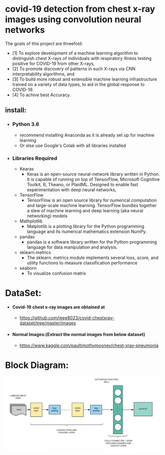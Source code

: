 # covid-19 detection from chest x-ray images using convolution neural networks



The goals of this project are threefold: 
- [1]               To explore development of a machine learning algorithm to distinguish chest X-rays of individuals with respiratory illness testing positive for COVID-19 from other X-rays,
- [2]               To promote discovery of patterns in such X-rays via CNN interpretability algorithms, and
- [3]               To build more robust and extensible machine learning infrastructure trained on a variety of data types, to aid in the global response to COVID-19.
- [4]               To achive best Accuracy.


## install:
* ### Python 3.6
    * recommend installing Anaconda as it is already set up for machine learning
    * Or else use Google's Colab with all libraries installed
* ### Libraries Required
    *  Kearas 
        * Keras is an open-source neural-network library written in Python. It is capable of running on top of TensorFlow, Microsoft Cognitive Toolkit, R, Theano, or PlaidML. Designed to enable fast experimentation with deep neural networks,   
    *  TensorFlow
        * TensorFlow is an open source library for numerical computation and large-scale machine learning. TensorFlow bundles together a slew of machine learning and deep learning (aka neural networking) models 
    *  Mathplotlib
        * Matplotlib is a plotting library for the Python programming language and its numerical mathematics extension NumPy.
    *  pandas
        * pandas is a software library written for the Python programming language for data manipulation and analysis.
    *  sklearn.metrics
        * The sklearn. metrics module implements several loss, score, and utility functions to measure classification performance
    *  seaborn
        * To visualize confusion matrix

# DataSet:
* #### Covid-19 chest x-ray images are obtained at 
    * https://github.com/ieee8023/covid-chestxray-dataset/tree/master/images
    
* #### Normal Images:(Extract the normal images from below dataset)
    * https://www.kaggle.com/paultimothymooney/chest-xray-pneumonia 




# Block Diagram:
![Block diagram](/blockdiagram/blockdiagram1.PNG)



  

